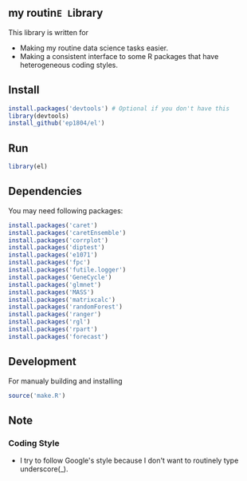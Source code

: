 ## my routin`E L`ibrary

This library is written for

 - Making my routine data science tasks easier.
 - Making a consistent interface to some R packages that have heterogeneous coding styles.

## Install

```r
install.packages('devtools') # Optional if you don't have this
library(devtools)
install_github('ep1804/el')
```

## Run

```r
library(el)
```

## Dependencies

You may need following packages:

```r
install.packages('caret')
install.packages('caretEnsemble')
install.packages('corrplot')
install.packages('diptest')
install.packages('e1071')
install.packages('fpc')
install.packages('futile.logger')
install.packages('GeneCycle')
install.packages('glmnet')
install.packages('MASS')
install.packages('matrixcalc')
install.packages('randomForest')
install.packages('ranger')
install.packages('rgl')
install.packages('rpart')
install.packages('forecast')
```

## Development

For manualy building and installing

```r
source('make.R')
```

## Note

### Coding Style

 - I try to follow Google's style because I don't want to routinely type underscore(_).
